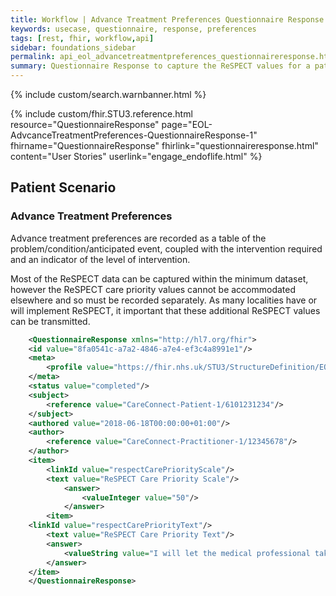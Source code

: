```yaml
---
title: Workflow | Advance Treatment Preferences Questionnaire Response
keywords: usecase, questionnaire, response, preferences
tags: [rest, fhir, workflow,api]
sidebar: foundations_sidebar
permalink: api_eol_advancetreatmentpreferences_questionnaireresponse.html
summary: Questionnaire Response to capture the ReSPECT values for a patient.
---
```

{% include custom/search.warnbanner.html %}

{% include custom/fhir.STU3.reference.html resource="QuestionnaireResponse" page="EOL-AdvcanceTreatmentPreferences-QuestionnaireResponse-1" fhirname="QuestionnaireResponse" fhirlink="questionnaireresponse.html" content="User Stories" userlink="engage_endoflife.html" %}

## Patient Scenario ##

### Advance Treatment Preferences ###

Advance treatment preferences are recorded as a table of the problem/condition/anticipated event, coupled with the intervention required and an indicator of the level of intervention.

Most of the ReSPECT data can be captured within the minimum dataset, however the ReSPECT care priority values cannot be accommodated elsewhere and so must be recorded separately.  As many localities have or will implement ReSPECT, it important that these additional ReSPECT values can be transmitted.

```xml
    <QuestionnaireResponse xmlns="http://hl7.org/fhir">
	<id value="8fa0541c-a7a2-4846-a7e4-ef3c4a8991e1"/>
	<meta>
		<profile value="https://fhir.nhs.uk/STU3/StructureDefinition/EOL-AdvanceTreatmentPreferences-QuestionnaireResponse-1"/>
	</meta>
	<status value="completed"/>
	<subject> 
		<reference value="CareConnect-Patient-1/6101231234"/> 
	</subject> 
	<authored value="2018-06-18T00:00:00+01:00"/> 
	<author> 
		<reference value="CareConnect-Practitioner-1/12345678"/> 
	</author> 
	<item> 
		<linkId value="respectCarePriorityScale"/> 
		<text value="ReSPECT Care Priority Scale"/> 
			<answer> 
				<valueInteger value="50"/> 
			</answer> 
		<item> 
	<linkId value="respectCarePriorityText"/> 
		<text value="ReSPECT Care Priority Text"/> 
		<answer> 
			<valueString value="I will let the medical professional take the decision"/> 
		</answer> 
	</item>
	</QuestionnaireResponse>
```

